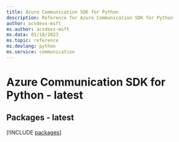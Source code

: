 ```yaml
---
title: Azure Communication SDK for Python
description: Reference for Azure Communication SDK for Python
author: acsdevx-msft
ms.author: acsdevx-msft
ms.data: 01/18/2023
ms.topic: reference
ms.devlang: python
ms.service: communication
---
```

# Azure Communication SDK for Python - latest
## Packages - latest
[!INCLUDE [packages](communication-index.md)]